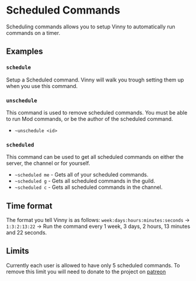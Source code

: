 # Scheduled Commands
Scheduling commands allows you to setup Vinny to automatically run commands on a timer.

## Examples
### `schedule`
Setup a Scheduled command. Vinny will walk you trough setting them up when you use this command.

### `unschedule`
This command is used to remove scheduled commands. You must be able to run Mod commands, or be the author of the scheduled command.
* `~unschedule <id>`

### `scheduled`
This command can be used to get all scheduled commands on either the server, the channel or for yourself.
* `~scheduled me` - Gets all of your scheduled commands.
* `~scheduled g` - Gets all scheduled commands in the guild.
* `~scheduled c` - Gets all scheduled commands in the channel.

## Time format
The format you tell Vinny is as follows:
`week:days:hours:minutes:seconds` -> `1:3:2:13:22` -> Run the command every 1 week, 3 days, 2 hours, 13 minutes and 22 seconds.

## Limits
Currently each user is allowed to have only 5 scheduled commands. To remove this limit you will need to donate to the project on [patreon](https://www.patreon.com/Kikkia)